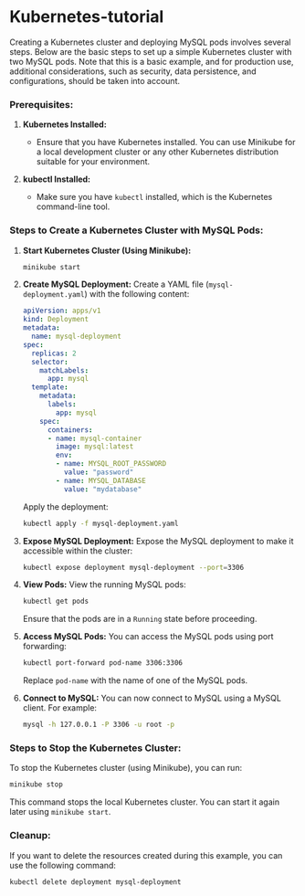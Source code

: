 # Kubernetes-tutorial

Creating a Kubernetes cluster and deploying MySQL pods involves several steps. Below are the basic steps to set up a simple Kubernetes cluster with two MySQL pods. Note that this is a basic example, and for production use, additional considerations, such as security, data persistence, and configurations, should be taken into account.

### Prerequisites:
1. **Kubernetes Installed:**
   - Ensure that you have Kubernetes installed. You can use Minikube for a local development cluster or any other Kubernetes distribution suitable for your environment.

2. **kubectl Installed:**
   - Make sure you have `kubectl` installed, which is the Kubernetes command-line tool.

### Steps to Create a Kubernetes Cluster with MySQL Pods:

1. **Start Kubernetes Cluster (Using Minikube):**
   ```bash
   minikube start
   ```

2. **Create MySQL Deployment:**
   Create a YAML file (`mysql-deployment.yaml`) with the following content:
   ```yaml
   apiVersion: apps/v1
   kind: Deployment
   metadata:
     name: mysql-deployment
   spec:
     replicas: 2
     selector:
       matchLabels:
         app: mysql
     template:
       metadata:
         labels:
           app: mysql
       spec:
         containers:
         - name: mysql-container
           image: mysql:latest
           env:
           - name: MYSQL_ROOT_PASSWORD
             value: "password"
           - name: MYSQL_DATABASE
             value: "mydatabase"
   ```

   Apply the deployment:
   ```bash
   kubectl apply -f mysql-deployment.yaml
   ```

3. **Expose MySQL Deployment:**
   Expose the MySQL deployment to make it accessible within the cluster:
   ```bash
   kubectl expose deployment mysql-deployment --port=3306
   ```

4. **View Pods:**
   View the running MySQL pods:
   ```bash
   kubectl get pods
   ```

   Ensure that the pods are in a `Running` state before proceeding.

5. **Access MySQL Pods:**
   You can access the MySQL pods using port forwarding:
   ```bash
   kubectl port-forward pod-name 3306:3306
   ```
   Replace `pod-name` with the name of one of the MySQL pods.

6. **Connect to MySQL:**
   You can now connect to MySQL using a MySQL client. For example:
   ```bash
   mysql -h 127.0.0.1 -P 3306 -u root -p
   ```

### Steps to Stop the Kubernetes Cluster:

To stop the Kubernetes cluster (using Minikube), you can run:
```bash
minikube stop
```

This command stops the local Kubernetes cluster. You can start it again later using `minikube start`.

### Cleanup:
If you want to delete the resources created during this example, you can use the following command:
```bash
kubectl delete deployment mysql-deployment
```
